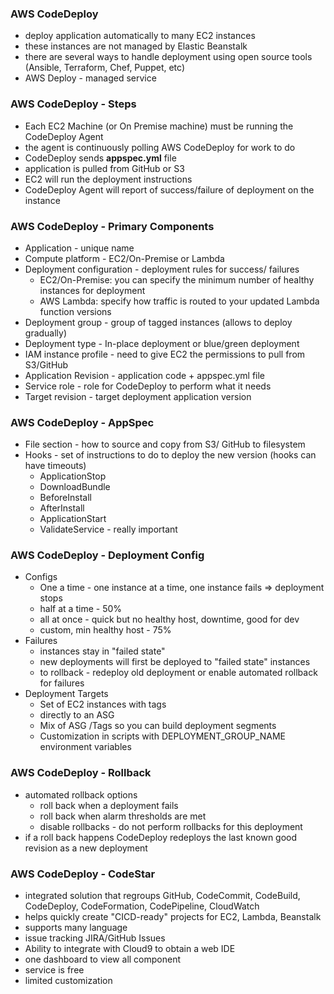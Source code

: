 ### AWS CodeDeploy ###
* deploy application automatically to many EC2 instances
* these instances are not managed by Elastic Beanstalk 
* there are several ways to handle deployment using open source tools (Ansible, Terraform, Chef, Puppet, etc)
* AWS Deploy - managed service

### AWS CodeDeploy - Steps ###
* Each EC2 Machine (or On Premise machine) must be running the CodeDeploy Agent
* the agent is continuously polling AWS CodeDeploy for work to do
* CodeDeploy sends **appspec.yml** file
* application is pulled from GitHub or S3
* EC2 will run the deployment instructions
* CodeDeploy Agent will report of success/failure of deployment on the instance

### AWS CodeDeploy - Primary Components ###
* Application - unique name
* Compute platform - EC2/On-Premise or Lambda
* Deployment configuration - deployment rules for success/ failures
    * EC2/On-Premise: you can specify the minimum number of healthy instances for deployment
    * AWS Lambda: specify how traffic is routed to your updated Lambda function versions
* Deployment group - group of tagged instances (allows to deploy gradually)    
* Deployment type - In-place deployment or blue/green deployment
* IAM instance profile - need to give EC2 the permissions to pull from S3/GitHub
* Application Revision - application code + appspec.yml file
* Service role - role for CodeDeploy to perform what it needs
* Target revision - target deployment application version 

### AWS CodeDeploy - AppSpec ###
* File section - how to source and copy from S3/ GitHub to filesystem
* Hooks - set of instructions to do to deploy the new version (hooks can have timeouts) 
    * ApplicationStop
    * DownloadBundle
    * BeforeInstall
    * AfterInstall
    * ApplicationStart
    * ValidateService - really important
    
### AWS CodeDeploy - Deployment Config ###
* Configs
    * One a time - one instance at a time, one instance fails => deployment stops
    * half at a time - 50% 
    * all at once - quick but no healthy host, downtime, good for dev
    * custom, min healthy host - 75% 
* Failures
    * instances stay in "failed state"
    * new deployments will first be deployed to "failed state" instances
    * to rollback - redeploy old deployment or enable automated rollback for failures
* Deployment Targets
    * Set of EC2 instances with tags
    * directly to an ASG  
    * Mix of ASG /Tags so you can build deployment segments
    * Customization in scripts with DEPLOYMENT_GROUP_NAME environment variables
     
 ### AWS CodeDeploy - Rollback ###
* automated rollback options
    * roll back when a deployment fails
    * roll back when alarm thresholds are met
    * disable rollbacks - do not perform rollbacks for this deployment
* if a roll back happens CodeDeploy redeploys the last known good  revision as a new deployment
    
 ### AWS CodeDeploy - CodeStar ###
* integrated solution that regroups GitHub, CodeCommit, CodeBuild, CodeDeploy, CodeFormation, CodePipeline, CloudWatch
* helps quickly create "CICD-ready" projects for EC2, Lambda, Beanstalk
* supports many language
* issue tracking JIRA/GitHub Issues
* Ability to integrate with Cloud9 to obtain a web IDE
* one dashboard to view all component
* service is free
* limited customization